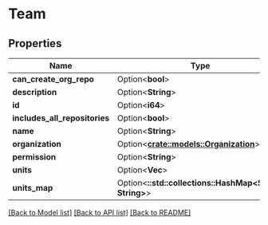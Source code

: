 # Team

## Properties

Name | Type | Description | Notes
------------ | ------------- | ------------- | -------------
**can_create_org_repo** | Option<**bool**> |  | [optional]
**description** | Option<**String**> |  | [optional]
**id** | Option<**i64**> |  | [optional]
**includes_all_repositories** | Option<**bool**> |  | [optional]
**name** | Option<**String**> |  | [optional]
**organization** | Option<[**crate::models::Organization**](Organization.md)> |  | [optional]
**permission** | Option<**String**> |  | [optional]
**units** | Option<**Vec<String>**> |  | [optional]
**units_map** | Option<**::std::collections::HashMap<String, String>**> |  | [optional]

[[Back to Model list]](../README.md#documentation-for-models) [[Back to API list]](../README.md#documentation-for-api-endpoints) [[Back to README]](../README.md)


